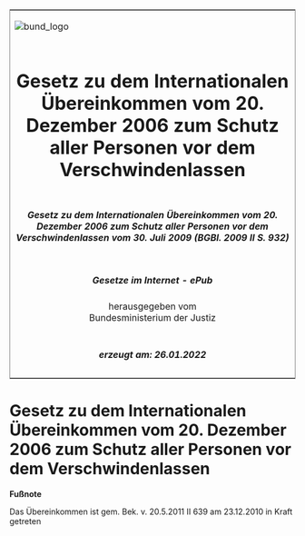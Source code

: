<span id="DECKBLATT.html"></span>

<table border="0" frame="border" width="100%">

<tr valign="top">

<td align="left">

![bund\_logo](BfJ_2021_Web_de_de.gif)

</td>

<td align="right">

 

</td>

</tr>

<tr align="center" valign="middle">

<td colspan="2">

# Gesetz zu dem Internationalen Übereinkommen vom 20. Dezember 2006 zum Schutz aller Personen vor dem Verschwindenlassen

</td>

</tr>

<tr align="center" valign="middle">

<td colspan="2">

##### Gesetz zu dem Internationalen Übereinkommen vom 20. Dezember 2006 zum Schutz aller Personen vor dem Verschwindenlassen vom 30. Juli 2009 (BGBl. 2009 II S. 932)

</td>

</tr>

<tr align="center" valign="middle">

<td colspan="2">

  
  

##### Gesetze im Internet - ePub  
  
herausgegeben vom  
Bundesministerium der Justiz

</td>

</tr>

<tr align="center" valign="bottom">

<td colspan="2">

  
  

##### erzeugt am: 26.01.2022

</td>

</tr>

</table>

<span id="BJNR093220009.html"></span>

# Gesetz zu dem Internationalen Übereinkommen vom 20. Dezember 2006 zum Schutz aller Personen vor dem Verschwindenlassen

<div>

  
**Fußnote**

<div class="jnhtml">

<div>

<div class="jurAbsatz">

Das Übereinkommen ist gem. Bek. v. 20.5.2011 II 639 am 23.12.2010 in
Kraft getreten

</div>

</div>

</div>

</div>
